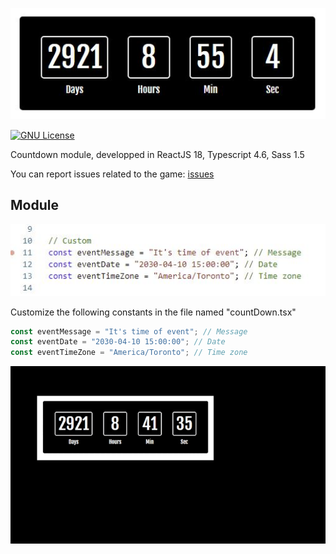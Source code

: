 ![image](./1.jpg)

[![GNU License](https://img.shields.io/badge/license-GNU-blue.svg?style=style=flat-square)](https://www.gnu.org/licenses/gpl-3.0.html)

Countdown module, developped in ReactJS 18, Typescript 4.6, Sass 1.5<br />

You can report issues related to the game: [issues](https://github.com/delphinbock/countdown/issues)<br />

## Module

![image](./2.jpg)

Customize the following constants in the file named "countDown.tsx"<br />

```javascript
const eventMessage = "It's time of event"; // Message
const eventDate = "2030-04-10 15:00:00"; // Date
const eventTimeZone = "America/Toronto"; // Time zone
```

![image](./3.gif)